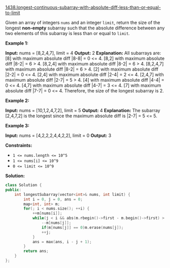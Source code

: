 [1438.longest-continuous-subarray-with-absolute-diff-less-than-or-equal-to-limit](https://leetcode.com/problems/longest-continuous-subarray-with-absolute-diff-less-than-or-equal-to-limit/)  

Given an array of integers `nums` and an integer `limit`, return the size of the longest **non-empty** subarray such that the absolute difference between any two elements of this subarray is less than or equal to `limit`_._

**Example 1:**

**Input:** nums = \[8,2,4,7\], limit = 4
**Output:** 2 
**Explanation:** All subarrays are: 
\[8\] with maximum absolute diff |8-8| = 0 <= 4.
\[8,2\] with maximum absolute diff |8-2| = 6 > 4. 
\[8,2,4\] with maximum absolute diff |8-2| = 6 > 4.
\[8,2,4,7\] with maximum absolute diff |8-2| = 6 > 4.
\[2\] with maximum absolute diff |2-2| = 0 <= 4.
\[2,4\] with maximum absolute diff |2-4| = 2 <= 4.
\[2,4,7\] with maximum absolute diff |2-7| = 5 > 4.
\[4\] with maximum absolute diff |4-4| = 0 <= 4.
\[4,7\] with maximum absolute diff |4-7| = 3 <= 4.
\[7\] with maximum absolute diff |7-7| = 0 <= 4. 
Therefore, the size of the longest subarray is 2.

**Example 2:**

**Input:** nums = \[10,1,2,4,7,2\], limit = 5
**Output:** 4 
**Explanation:** The subarray \[2,4,7,2\] is the longest since the maximum absolute diff is |2-7| = 5 <= 5.

**Example 3:**

**Input:** nums = \[4,2,2,2,4,4,2,2\], limit = 0
**Output:** 3

**Constraints:**

*   `1 <= nums.length <= 10^5`
*   `1 <= nums[i] <= 10^9`
*   `0 <= limit <= 10^9`  



**Solution:**  

```cpp
class Solution {
public:
    int longestSubarray(vector<int>& nums, int limit) {
        int i = 0, j = 0, ans = 0;
        map<int, int> m;
        for(; i < nums.size(); ++i) {
            ++m[nums[i]];
            while(j < i && abs(m.rbegin()->first - m.begin()->first) > limit) {
                --m[nums[j]];
                if(m[nums[j]] == 0)m.erase(nums[j]);
                ++j;
            }
            ans = max(ans, i - j + 1);
        }
        return ans;
    }
};
```
      